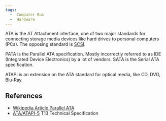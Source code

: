 ```yaml
---
tags:
  -  Computer Bus
  -  Hardware
---
```

ATA is the AT Attachment interface, one of two major standards for
connecting storage media devices like hard drives to personal computers
(PCs). The opposing standard is [SCSI](scsi.md).

PATA is the Parallel ATA specification. Mostly incorrectly referred to
as IDE (Integrated Device Electronics) by a lot of vendors. SATA is the
Serial ATA specification.

ATAPI is an extension on the ATA standard for optical media, like CD,
DVD, Blu-Ray.

## References

- [Wikipedia Article Parallel
  ATA](http://en.wikipedia.org/wiki/AT_Attachment)
- [ATA/ATAPI-5](http://www.t10.org/t13/project/d1321r3-ATA-ATAPI-5.pdf)
  T13 Technical Specification